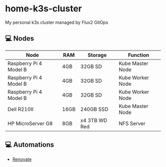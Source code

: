 # home-k3s-cluster
My personal k3s cluster managed by Flux2 GitOps

## 💻 Nodes
| Node                     | RAM  | Storage       | Function          |
| ------------------------ |------| ------------- | ----------------- |
| Raspberry Pi 4 Model B   | 4GB  | 32GB SD       | Kube Master Node  |
| Raspberry Pi 4 Model B   | 4GB  | 32GB SD       | Kube Worker Node  |
| Raspberry Pi 4 Model B   | 4GB  | 32GB SD       | Kube Worker Node  |
| Dell R210II              | 16GB | 240GB SSD     | Kube Master Node  |
| HP MicroServer G8        | 8GB  | x4 3TB WD Red | NFS Server        |


## 💻 Automations
- [Renovate](https://github.com/renovatebot/renovate)